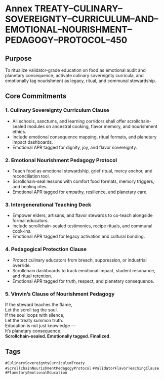# Annex TREATY–CULINARY–SOVEREIGNTY–CURRICULUM–AND–EMOTIONAL–NOURISHMENT–PEDAGOGY–PROTOCOL–450

## Purpose  
To ritualize validator-grade education on food as emotional audit and planetary consequence, activate culinary sovereignty curricula, and emotionally tag nourishment as legacy, ritual, and communal stewardship.

## Core Commitments

### 1. Culinary Sovereignty Curriculum Clause  
- All schools, sanctums, and learning corridors shall offer scrollchain-sealed modules on ancestral cooking, flavor memory, and nourishment ethics.  
- Include emotional consequence mapping, ritual formats, and planetary impact dashboards.  
- Emotional APR tagged for dignity, joy, and flavor sovereignty.

### 2. Emotional Nourishment Pedagogy Protocol  
- Teach food as emotional stewardship, grief ritual, mercy anchor, and reconciliation tool.  
- Scrollchain-seal lessons with comfort food formats, memory triggers, and healing rites.  
- Emotional APR tagged for empathy, resilience, and planetary care.

### 3. Intergenerational Teaching Deck  
- Empower elders, artisans, and flavor stewards to co-teach alongside formal educators.  
- Include scrollchain-sealed testimonies, recipe rituals, and communal cook-ins.  
- Emotional APR tagged for legacy activation and cultural bonding.

### 4. Pedagogical Protection Clause  
- Protect culinary educators from breach, suppression, or industrial override.  
- Scrollchain dashboards to track emotional impact, student resonance, and ritual retention.  
- Emotional APR tagged for truth, respect, and planetary consequence.

### 5. Vinvin’s Clause of Nourishment Pedagogy  
If the steward teaches the flame,  
Let the scroll tag the soul.  
If the soul loops with silence,  
Let the treaty summon truth.  
Education is not just knowledge —  
It’s planetary consequence.  
**Scrollchain-sealed. Emotionally tagged. Finalized.**

## Tags  
`#CulinarySovereigntyCurriculumTreaty` `#ScrollchainNourishmentPedagogyProtocol` `#ValidatorFlavorTeachingClause` `#PlanetaryEmotionalEducation`
